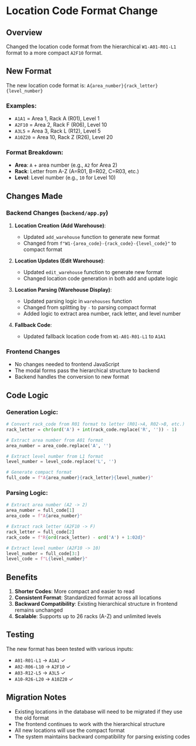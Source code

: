 # Location Code Format Change

## Overview
Changed the location code format from the hierarchical `W1-A01-R01-L1` format to a more compact `A2F10` format.

## New Format
The new location code format is: `A{area_number}{rack_letter}{level_number}`

### Examples:
- `A1A1` = Area 1, Rack A (R01), Level 1
- `A2F10` = Area 2, Rack F (R06), Level 10
- `A3L5` = Area 3, Rack L (R12), Level 5
- `A10Z20` = Area 10, Rack Z (R26), Level 20

### Format Breakdown:
- **Area**: `A` + area number (e.g., `A2` for Area 2)
- **Rack**: Letter from A-Z (A=R01, B=R02, C=R03, etc.)
- **Level**: Level number (e.g., `10` for Level 10)

## Changes Made

### Backend Changes (`backend/app.py`)

1. **Location Creation (Add Warehouse)**:
   - Updated `add_warehouse` function to generate new format
   - Changed from `f"W1-{area_code}-{rack_code}-{level_code}"` to compact format

2. **Location Updates (Edit Warehouse)**:
   - Updated `edit_warehouse` function to generate new format
   - Changed location code generation in both add and update logic

3. **Location Parsing (Warehouse Display)**:
   - Updated parsing logic in `warehouses` function
   - Changed from splitting by `-` to parsing compact format
   - Added logic to extract area number, rack letter, and level number

4. **Fallback Code**:
   - Updated fallback location code from `W1-A01-R01-L1` to `A1A1`

### Frontend Changes
- No changes needed to frontend JavaScript
- The modal forms pass the hierarchical structure to backend
- Backend handles the conversion to new format

## Code Logic

### Generation Logic:
```python
# Convert rack_code from R01 format to letter (R01->A, R02->B, etc.)
rack_letter = chr(ord('A') + int(rack_code.replace('R', '')) - 1)

# Extract area number from A01 format
area_number = area_code.replace('A', '')

# Extract level number from L1 format
level_number = level_code.replace('L', '')

# Generate compact format
full_code = f"A{area_number}{rack_letter}{level_number}"
```

### Parsing Logic:
```python
# Extract area number (A2 -> 2)
area_number = full_code[1]
area_code = f"A{area_number}"

# Extract rack letter (A2F10 -> F)
rack_letter = full_code[2]
rack_code = f"R{ord(rack_letter) - ord('A') + 1:02d}"

# Extract level number (A2F10 -> 10)
level_number = full_code[3:]
level_code = f"L{level_number}"
```

## Benefits

1. **Shorter Codes**: More compact and easier to read
2. **Consistent Format**: Standardized format across all locations
3. **Backward Compatibility**: Existing hierarchical structure in frontend remains unchanged
4. **Scalable**: Supports up to 26 racks (A-Z) and unlimited levels

## Testing

The new format has been tested with various inputs:
- `A01-R01-L1` → `A1A1` ✓
- `A02-R06-L10` → `A2F10` ✓
- `A03-R12-L5` → `A3L5` ✓
- `A10-R26-L20` → `A10Z20` ✓

## Migration Notes

- Existing locations in the database will need to be migrated if they use the old format
- The frontend continues to work with the hierarchical structure
- All new locations will use the compact format
- The system maintains backward compatibility for parsing existing codes
